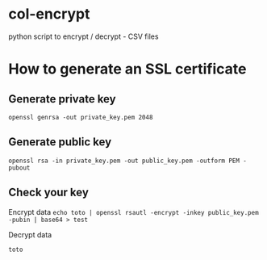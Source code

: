 # col-encrypt
python script to encrypt / decrypt - CSV files

# How to generate an SSL certificate
## Generate private key
`openssl genrsa -out private_key.pem 2048`

## Generate public key
`openssl rsa -in private_key.pem -out public_key.pem -outform PEM -pubout`

## Check your key 
Encrypt data
`echo toto | openssl rsautl -encrypt -inkey public_key.pem -pubin | base64 > test`

Decrypt data
```cat test| base64 --decode | openssl rsautl -decrypt -inkey private_key.pem
toto
```
